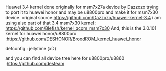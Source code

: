 Huawei 3.4 kernel done originally for msm7x27a device by Dazzozo
trying to port it to huawei honor and may be u8800pro and make it for msm7x30 device.
original source:https://github.com/Dazzozo/huawei-kernel-3.4
i am using also part of that 3.4 msm7x30 kernel : https://github.com/Blefish/kernel_qcom_msm7x30
And, this is the 3.0.101 kernel for huawei honor/u8800pro :https://github.com/DESHONOR/BroodROM_kernel_huawei_honor

defconfig : jellytime (xD)

and you can find all device tree here for u8800pro/u8860 :https://github.com/desteam
